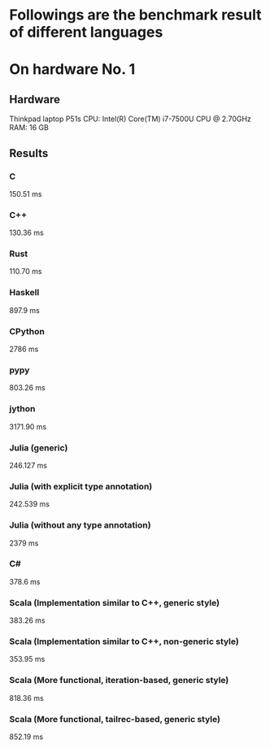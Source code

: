 # Followings are the benchmark result of different languages

# On hardware No. 1
## Hardware
Thinkpad laptop P51s
CPU: Intel(R) Core(TM) i7-7500U CPU @ 2.70GHz
RAM: 16 GB

## Results
### C
150.51 ms
### C++
130.36 ms
### Rust
110.70 ms
### Haskell
897.9 ms
### CPython
2786 ms
### pypy
803.26 ms
### jython
3171.90 ms
### Julia (generic)
246.127 ms
### Julia (with explicit type annotation)
242.539 ms
### Julia (without any type annotation)
2379 ms
### C#
378.6 ms
### Scala (Implementation similar to C++, generic style)
383.26 ms
### Scala (Implementation similar to C++, non-generic style)
353.95 ms
### Scala (More functional, iteration-based, generic style)
818.36 ms
### Scala (More functional, tailrec-based, generic style)
852.19 ms
